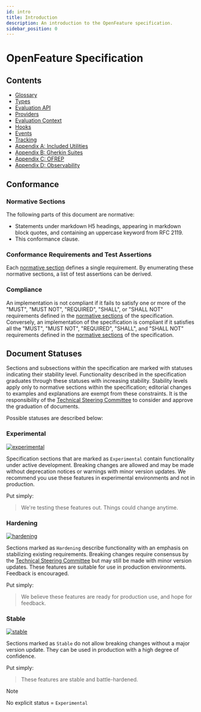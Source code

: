 ```yaml
---
id: intro
title: Introduction
description: An introduction to the OpenFeature specification.
sidebar_position: 0
---
```


# OpenFeature Specification

## Contents

- [Glossary](./glossary.md)
- [Types](./types.md)
- [Evaluation API](./sections/01-flag-evaluation.md)
- [Providers](./sections//02-providers.md)
- [Evaluation Context](./sections/03-evaluation-context.md)
- [Hooks](./sections/04-hooks.md)
- [Events](./sections/05-events.md)
- [Tracking](./sections/06-tracking.md)
- [Appendix A: Included Utilities](./appendix-a-included-utilities.md)
- [Appendix B: Gherkin Suites](./appendix-b-gherkin-suites.md)
- [Appendix C: OFREP](./appendix-c/index.md)
- [Appendix D: Observability](./appendix-d-observability.md)

## Conformance

### Normative Sections

The following parts of this document are normative:

- Statements under markdown H5 headings, appearing in markdown block quotes, and containing an uppercase keyword from RFC 2119.
- This conformance clause.

### Conformance Requirements and Test Assertions

Each [normative section](#normative-sections) defines a single requirement. By enumerating these normative sections, a list of test assertions can be derived.

### Compliance

An implementation is not compliant if it fails to satisfy one or more of the "MUST", "MUST NOT", "REQUIRED", "SHALL", or "SHALL NOT" requirements defined in the [normative sections](#normative-sections) of the specification. Conversely, an implementation of the specification is compliant if it satisfies all the "MUST", "MUST NOT", "REQUIRED", "SHALL", and "SHALL NOT" requirements defined in the [normative sections](#normative-sections) of the specification.

## Document Statuses

Sections and subsections within the specification are marked with statuses indicating their stability level.
Functionality described in the specification graduates through these statuses with increasing stability.
Stability levels apply only to normative sections within the specification; editorial changes to examples and explanations are exempt from these constraints.
It is the responsibility of the [Technical Steering Committee](https://github.com/open-feature/community/blob/main/governance-charter.md#tsc-members) to consider and approve the graduation of documents.

Possible statuses are described below:

### Experimental

[![experimental](https://img.shields.io/static/v1?label=Status&message=experimental&color=orange)](https://github.com/open-feature/spec/tree/main/specification#experimental)

Specification sections that are marked as `Experimental` contain functionality under active development. Breaking changes are allowed and may be made without deprecation notices or warnings with minor version updates. We recommend you use these features in experimental environments and not in production.

Put simply:

> We're testing these features out. Things could change anytime.

### Hardening

[![hardening](https://img.shields.io/static/v1?label=Status&message=hardening&color=yellow)](https://github.com/open-feature/spec/tree/main/specification#hardening)

Sections marked as `Hardening` describe functionality with an emphasis on stabilizing existing requirements. Breaking changes require consensus by the [Technical Steering Committee](https://github.com/open-feature/community/blob/main/governance-charter.md#tsc-members) but may still be made with minor version updates. These features are suitable for use in production environments. Feedback is encouraged.

Put simply:

> We believe these features are ready for production use, and hope for feedback.

### Stable

[![stable](https://img.shields.io/static/v1?label=Status&message=stable&color=green)](https://github.com/open-feature/spec/tree/main/specification#stable)

Sections marked as `Stable` do not allow breaking changes without a major version update. They can be used in production with a high degree of confidence.

Put simply:

> These features are stable and battle-hardened.

> [!NOTE]  
> No explicit status = `Experimental`
